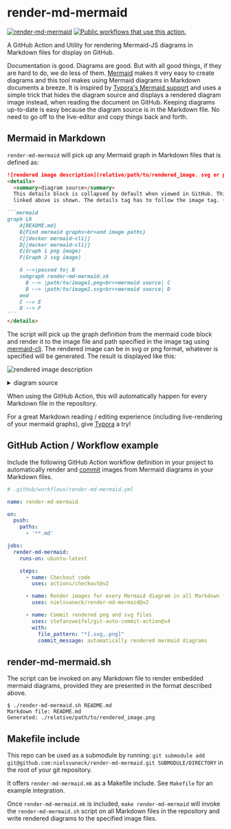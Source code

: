 # render-md-mermaid

[![render-md-mermaid](https://github.com/nielsvaneck/render-md-mermaid/actions/workflows/render-md-mermaid.yml/badge.svg)](https://github.com/nielsvaneck/render-md-mermaid/actions/workflows/render-md-mermaid.yml)
<a href="https://github.com/search?o=desc&q=nielsvaneck%2Frender-md-mermaid+path%3A.github%2Fworkflows+language%3AYAML&s=&type=Utility" target="_blank" title="Public workflows that use this action."><img src="https://img.shields.io/endpoint?url=https%3A%2F%2Fapi-git-master.endbug.vercel.app%2Fapi%2Fgithub-actions%2Fused-by%3Faction%3Dnielsvaneck%2Frender-md-mermaid%26badge%3Dtrue" alt="Public workflows that use this action."></a>

A GitHub Action and Utility for rendering Mermaid-JS diagrams in Markdown files for display on GitHub.

Documentation is good. Diagrams are good. But with all good things, if they are hard to do, we do less of them. [Mermaid](https://mermaid-js.github.io/mermaid/#/) makes it very easy to create diagrams and this tool makes using Mermaid diagrams in Markdown documents a breeze. It is inspired by [Typora's Mermaid support](https://support.typora.io/Draw-Diagrams-With-Markdown/) and uses a simple trick that hides the diagram source and displays a rendered diagram image instead, when reading the document on GitHub. Keeping diagrams up-to-date is easy because the diagram source is in the Markdown file. No need to go off to the live-editor and copy things back and forth.

## Mermaid in Markdown

`render-md-mermaid` will pick up any Mermaid graph in Markdown files that is defined as:

~~~markdown
![rendered image description](relative/path/to/rendered_image. svg or png )
<details>
  <summary>diagram source</summary>
  This details block is collapsed by default when viewed in GitHub. This hides the mermaid graph definition, while the rendered image
  linked above is shown. The details tag has to follow the image tag. (newlines allowed)

```mermaid
graph LR
    A[README.md]
    B{Find mermaid graphs<br>and image paths}
    C[[docker mermaid-cli]]
    D[[docker mermaid-cli]]
    E(Graph 1 png image)
    F(Graph 2 svg image)

    A -->|passed to| B
    subgraph render-md-mermaid.sh
      B --> |path/to/image1.png<br>+mermaid source| C
      B --> |path/to/image2.svg<br>+mermaid source| D
    end
    C --> E
    D --> F
```
</details>
~~~

The script will pick up the graph definition from the mermaid code block and render it to the image file and path specified in the
image tag using [mermaid-cli](https://github.com/mermaid-js/mermaid-cli). The rendered image can be in svg or png format, whatever is specified will be generated. The result is displayed like this:

![rendered image description](relative/path/to/rendered_image.png)
<details>
  <summary>diagram source</summary>
  This details block is collapsed by default when viewed in GitHub.
  This hides the mermaid graph definition, while the rendered image
  linked above is shown.
  The details tag has to follow the image tag. (newlines allowed)

```mermaid
graph LR
    A[README.md<br>with Mermaid diagram]
    B{Find mermaid graphs<br>and image paths}
    C[[docker mermaid-cli]]
    D[[docker mermaid-cli]]
    E(Graph 1 png image)
    F(Graph 2 svg image)

    A -->|passed to| B
    subgraph render-md-mermaid.sh
      B --> |path/to/image1.png<br>+mermaid source| C
      B --> |path/to/image2.svg<br>+mermaid source| D
    end
    C --> E
    D --> F
```

</details>

When using the GitHub Action, this will automatically happen for every Markdown file in the repository.

For a great Markdown reading / editing experience (including live-rendering of your mermaid graphs), give [Typora](https://typora.io) a try!

## GitHub Action / Workflow example

Include the following GitHub Action workflow definition in your project to automatically render and [commit](https://github.com/stefanzweifel/git-auto-commit-action) images from Mermaid diagrams in your Markdown files.

```yaml
# .github/workflows/render-md-mermaid.yml

name: render-md-mermaid

on:
  push:
    paths:
      - '**.md'

jobs:
  render-md-mermaid:
    runs-on: ubuntu-latest

    steps:
      - name: Checkout code
        uses: actions/checkout@v2

      - name: Render images for every Mermaid diagram in all Markdown files (*.md) in the repo
        uses: nielsvaneck/render-md-mermaid@v2

      - name: Commit rendered png and svg files
        uses: stefanzweifel/git-auto-commit-action@v4
        with:
          file_pattern: "*[.svg,.png]"
          commit_message: automatically rendered mermaid diagrams
```

## render-md-mermaid.sh

The script can be invoked on any Markdown file to render embedded mermaid diagrams, provided they are presented in the format described above.

```shell
$ ./render-md-mermaid.sh README.md
Markdown file: README.md
Generated: ./relative/path/to/rendered_image.png

```

## Makefile include

This repo can be used as a submodule by running: `git submodule add git@github.com:nielsvaneck/render-md-mermaid.git SUBMODULE/DIRECTORY` in the root of your git repository.

It offers `render-md-mermaid.mk` as a Makefile include. See `Makefile` for an example integration.

Once `render-md-mermaid.mk` is included, `make render-md-mermaid` will invoke the `render-md-mermaid.sh` script on all Markdown files in the repository and write rendered diagrams to the specified image files.